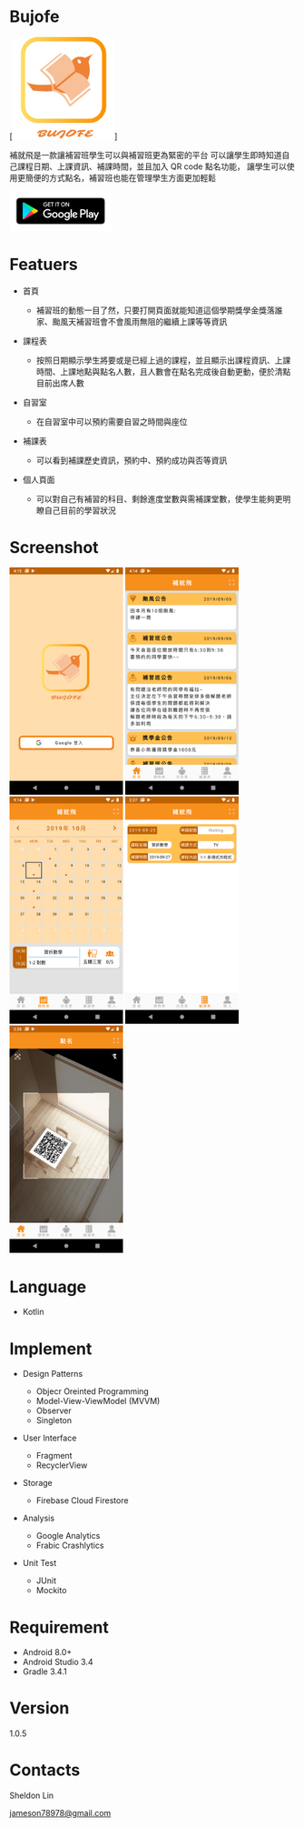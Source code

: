 # Bujofe

[<img src="https://github.com/SheldoorLin/Bujofe/blob/master/screenshot/logo_512_512.jpg" width="180">]

補就飛是一款讓補習班學生可以與補習班更為緊密的平台
可以讓學生即時知道自己課程日期、上課資訊、補課時間，並且加入 QR code 點名功能，
讓學生可以使用更簡便的方式點名，補習班也能在管理學生方面更加輕鬆

[<img src="https://github.com/SheldoorLin/Bujofe/blob/master/screenshot/google-play-badge.png" width="180">](https://play.google.com/store/apps/details?id=com.sheldon.bujofe)

# Featuers
- 首頁
  - 補習班的動態一目了然，只要打開頁面就能知道這個學期獎學金獎落誰家、颱風天補習班會不會風雨無阻的繼續上課等等資訊

- 課程表
  - 按照日期顯示學生將要或是已經上過的課程，並且顯示出課程資訊、上課時間、上課地點與點名人數，且人數會在點名完成後自動更動，便於清點目前出席人數

- 自習室
  - 在自習室中可以預約需要自習之時間與座位

- 補課表
  - 可以看到補課歷史資訊，預約中、預約成功與否等資訊

- 個人頁面
  - 可以對自己有補習的科目、剩餘進度堂數與需補課堂數，使學生能夠更明瞭自己目前的學習狀況

# Screenshot
<img src="https://github.com/SheldoorLin/Bujofe/blob/master/screenshot/Bujofe_login.png" width="200" >   <img src="https://github.com/SheldoorLin/Bujofe/blob/master/screenshot/Bujofe_Home_page.png" width="200" >   <img src="https://github.com/SheldoorLin/Bujofe/blob/master/screenshot/Bujofe_schedule.png" width="200" >   <img src="https://github.com/SheldoorLin/Bujofe/blob/master/screenshot/Bujofe_reclassInformation.png" width="200" ><img src="https://github.com/SheldoorLin/Bujofe/blob/master/screenshot/Bujofe_QRcode.png" width="200" >

#	Language
- Kotlin

# Implement
  - Design Patterns
    - Objecr Oreinted Programming
    - Model-View-ViewModel (MVVM)
    - Observer
    - Singleton

  - User Interface
    - Fragment
    - RecyclerView

  - Storage
    - Firebase Cloud Firestore
    
  - Analysis
    - Google Analytics 	
    - Frabic Crashlytics

  - Unit Test
    - JUnit
    - Mockito

# Requirement
- Android 8.0+
- Android Studio 3.4
- Gradle 3.4.1

# Version
1.0.5

# Contacts
Sheldon Lin

jameson78978@gmail.com
